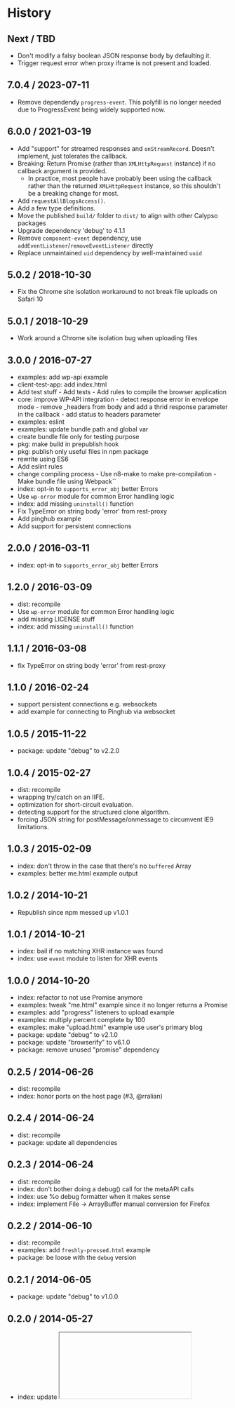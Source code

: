# History

## Next / TBD

- Don't modify a falsy boolean JSON response body by defaulting it.
- Trigger request error when proxy iframe is not present and loaded.

## 7.0.4 / 2023-07-11

- Remove dependendy `progress-event`. This polyfill is no longer needed due to ProgressEvent being widely supported now.

## 6.0.0 / 2021-03-19

- Add "support" for streamed responses and `onStreamRecord`. Doesn't implement, just tolerates the callback.
- Breaking: Return Promise (rather than `XMLHttpRequest` instance) if no callback argument is provided.
  - In practice, most people have probably been using the callback rather than the returned `XMLHttpRequest` instance, so this shouldn't be a breaking change for most.
- Add `requestAllBlogsAccess()`.
- Add a few type definitions.
- Move the published `build/` folder to `dist/` to align with other Calypso packages
- Upgrade dependency 'debug' to 4.1.1
- Remove `component-event` dependency, use `addEventListener`/`removeEventListener` directly
- Replace unmaintained `uid` dependency by well-maintained `uuid`

## 5.0.2 / 2018-10-30

- Fix the Chrome site isolation workaround to not break file uploads on Safari 10

## 5.0.1 / 2018-10-29

- Work around a Chrome site isolation bug when uploading files

## 3.0.0 / 2016-07-27

- examples: add wp-api example
- client-test-app: add index.html
- Add test stuff - Add tests - Add rules to compile the browser application
- core: improve WP-API integration - detect response error in envelope mode - remove \_headers from body and add a thrid response parameter in the callback - add status to headers parameter
- examples: eslint
- examples: update bundle path and global var
- create bundle file only for testing purpose
- pkg: make build in prepublish hook
- pkg: publish only useful files in npm package
- rewrite using ES6
- Add eslint rules
- change compiling process - Use n8-make to make pre-compilation - Make bundle file using Webpack``
- index: opt-in to `supports_error_obj` better Errors
- Use `wp-error` module for common Error handling logic
- index: add missing `uninstall()` function
- Fix TypeError on string body 'error' from rest-proxy
- Add pinghub example
- Add support for persistent connections

## 2.0.0 / 2016-03-11

- index: opt-in to `supports_error_obj` better Errors

## 1.2.0 / 2016-03-09

- dist: recompile
- Use `wp-error` module for common Error handling logic
- add missing LICENSE stuff
- index: add missing `uninstall()` function

## 1.1.1 / 2016-03-08

- fix TypeError on string body 'error' from rest-proxy

## 1.1.0 / 2016-02-24

- support persistent connections e.g. websockets
- add example for connecting to Pinghub via websocket

## 1.0.5 / 2015-11-22

- package: update "debug" to v2.2.0

## 1.0.4 / 2015-02-27

- dist: recompile
- wrapping try/catch on an IIFE.
- optimization for short-circuit evaluation.
- detecting support for the structured clone algorithm.
- forcing JSON string for postMessage/onmessage to circumvent IE9 limitations.

## 1.0.3 / 2015-02-09

- index: don't throw in the case that there's no `buffered` Array
- examples: better me.html example output

## 1.0.2 / 2014-10-21

- Republish since npm messed up v1.0.1

## 1.0.1 / 2014-10-21

- index: bail if no matching XHR instance was found
- index: use `event` module to listen for XHR events

## 1.0.0 / 2014-10-20

- index: refactor to not use Promise anymore
- examples: tweak "me.html" example since it no longer returns a Promise
- examples: add "progress" listeners to upload example
- examples: multiply percent complete by 100
- examples: make "upload.html" example use user's primary blog
- package: update "debug" to v2.1.0
- package: update "browserify" to v6.1.0
- package: remove unused "promise" dependency

## 0.2.5 / 2014-06-26

- dist: recompile
- index: honor ports on the host page (#3, @rralian)

## 0.2.4 / 2014-06-24

- dist: recompile
- package: update all dependencies

## 0.2.3 / 2014-06-24

- dist: recompile
- index: don't bother doing a debug() call for the metaAPI calls
- index: use %o debug formatter when it makes sense
- index: implement File -> ArrayBuffer manual conversion for Firefox

## 0.2.2 / 2014-06-10

- dist: recompile
- examples: add `freshly-pressed.html` example
- package: be loose with the `debug` version

## 0.2.1 / 2014-06-05

- package: update "debug" to v1.0.0

## 0.2.0 / 2014-05-27

- index: update <iframe> "src" URL
- examples: fix <script> tag src location

## 0.1.1 / 2014-05-12

- examples: add `upload.html` example
- index: rename `res` variable to `body`
- index: bind to iframe "load" event before setting `.src`

## 0.1.0 / 2014-04-22

- initial release
